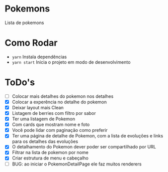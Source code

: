 # Pokemons

Lista de pokemons

# Como Rodar

- `yarn` Instala dependências
- `yarn start` Inicia o projeto em modo de desenvolvimento

# ToDo's

- [ ] Colocar mais detalhes do pokemon nos detalhes
- [x] Colocar a experência no detalhe do pokemon
- [x] Deixar layout mais Clean
- [x] Listagem de berries com filtro por sabor
- [x] Ter uma listagem de Pokemon
- [x] Com cards que mostram nome e foto
- [x] Você pode lidar com paginação como preferir
- [x] Ter uma página de detalhe de Pokemon, com a lista de evoluções e links para os detalhes das evoluções
- [x] O detalhamento do Pokemon dever poder ser compartilhado por URL
- [x] Filtrar na lista de pokemon por nome
- [x] Criar estrutura de menu e cabeçalho
- [ ] BUG: ao iniciar o PokemonDetailPage ele faz muitos renderers
